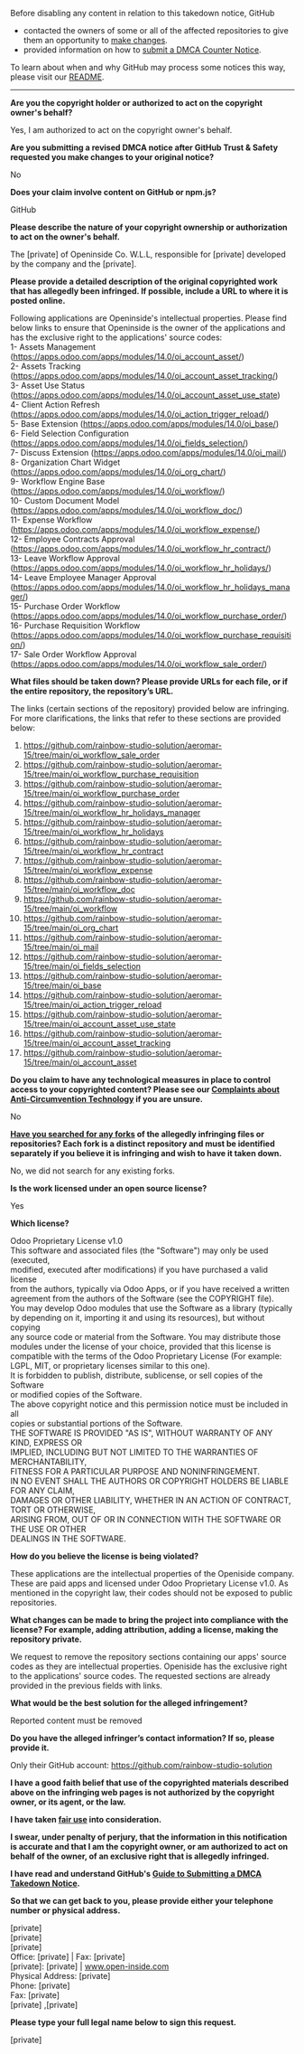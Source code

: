 Before disabling any content in relation to this takedown notice, GitHub
- contacted the owners of some or all of the affected repositories to give them an opportunity to [make changes](https://docs.github.com/en/github/site-policy/dmca-takedown-policy#a-how-does-this-actually-work).
- provided information on how to [submit a DMCA Counter Notice](https://docs.github.com/en/articles/guide-to-submitting-a-dmca-counter-notice).

To learn about when and why GitHub may process some notices this way, please visit our [README](https://github.com/github/dmca/blob/master/README.md#anatomy-of-a-takedown-notice).

---

**Are you the copyright holder or authorized to act on the copyright owner's behalf?**  
  
Yes, I am authorized to act on the copyright owner's behalf.  
  
**Are you submitting a revised DMCA notice after GitHub Trust & Safety requested you make changes to your original notice?**  
  
No  
  
**Does your claim involve content on GitHub or npm.js?**  
  
GitHub  
  
**Please describe the nature of your copyright ownership or authorization to act on the owner's behalf.**  
  
The [private] of Openinside Co. W.L.L, responsible for [private] developed by the company and the [private].  
  
**Please provide a detailed description of the original copyrighted work that has allegedly been infringed. If possible, include a URL to where it is posted online.**  
  
Following applications are Openinside's intellectual properties. Please find below links to ensure that Openinside is the owner of the applications and has the exclusive right to the applications' source codes:  
1- Assets Management (https://apps.odoo.com/apps/modules/14.0/oi_account_asset/)  
2- Assets Tracking (https://apps.odoo.com/apps/modules/14.0/oi_account_asset_tracking/)  
3- Asset Use Status (https://apps.odoo.com/apps/modules/14.0/oi_account_asset_use_state)  
4- Client Action Refresh (https://apps.odoo.com/apps/modules/14.0/oi_action_trigger_reload/)  
5- Base Extension (https://apps.odoo.com/apps/modules/14.0/oi_base/)  
6- Field Selection Configuration (https://apps.odoo.com/apps/modules/14.0/oi_fields_selection/)  
7- Discuss Extension (https://apps.odoo.com/apps/modules/14.0/oi_mail/)  
8- Organization Chart Widget (https://apps.odoo.com/apps/modules/14.0/oi_org_chart/)  
9- Workflow Engine Base (https://apps.odoo.com/apps/modules/14.0/oi_workflow/)  
10- Custom Document Model (https://apps.odoo.com/apps/modules/14.0/oi_workflow_doc/)  
11- Expense Workflow (https://apps.odoo.com/apps/modules/14.0/oi_workflow_expense/)  
12- Employee Contracts Approval (https://apps.odoo.com/apps/modules/14.0/oi_workflow_hr_contract/)  
13- Leave Workflow Approval (https://apps.odoo.com/apps/modules/14.0/oi_workflow_hr_holidays/)  
14- Leave Employee Manager Approval (https://apps.odoo.com/apps/modules/14.0/oi_workflow_hr_holidays_manager/)  
15- Purchase Order Workflow (https://apps.odoo.com/apps/modules/14.0/oi_workflow_purchase_order/)  
16- Purchase Requisition Workflow (https://apps.odoo.com/apps/modules/14.0/oi_workflow_purchase_requisition/)  
17- Sale Order Workflow Approval (https://apps.odoo.com/apps/modules/14.0/oi_workflow_sale_order/)  
  
**What files should be taken down? Please provide URLs for each file, or if the entire repository, the repository’s URL.**  
  
The links (certain sections of the repository) provided below are infringing. For more clarifications, the links that refer to these sections are provided below:  
1. https://github.com/rainbow-studio-solution/aeromar-15/tree/main/oi_workflow_sale_order  
2. https://github.com/rainbow-studio-solution/aeromar-15/tree/main/oi_workflow_purchase_requisition  
3. https://github.com/rainbow-studio-solution/aeromar-15/tree/main/oi_workflow_purchase_order  
4. https://github.com/rainbow-studio-solution/aeromar-15/tree/main/oi_workflow_hr_holidays_manager  
5. https://github.com/rainbow-studio-solution/aeromar-15/tree/main/oi_workflow_hr_holidays  
6. https://github.com/rainbow-studio-solution/aeromar-15/tree/main/oi_workflow_hr_contract  
7. https://github.com/rainbow-studio-solution/aeromar-15/tree/main/oi_workflow_expense  
8. https://github.com/rainbow-studio-solution/aeromar-15/tree/main/oi_workflow_doc  
9. https://github.com/rainbow-studio-solution/aeromar-15/tree/main/oi_workflow  
10. https://github.com/rainbow-studio-solution/aeromar-15/tree/main/oi_org_chart  
11. https://github.com/rainbow-studio-solution/aeromar-15/tree/main/oi_mail  
12. https://github.com/rainbow-studio-solution/aeromar-15/tree/main/oi_fields_selection  
13. https://github.com/rainbow-studio-solution/aeromar-15/tree/main/oi_base  
14. https://github.com/rainbow-studio-solution/aeromar-15/tree/main/oi_action_trigger_reload  
15. https://github.com/rainbow-studio-solution/aeromar-15/tree/main/oi_account_asset_use_state  
16. https://github.com/rainbow-studio-solution/aeromar-15/tree/main/oi_account_asset_tracking  
17. https://github.com/rainbow-studio-solution/aeromar-15/tree/main/oi_account_asset  
  
**Do you claim to have any technological measures in place to control access to your copyrighted content? Please see our <a href="https://docs.github.com/articles/guide-to-submitting-a-dmca-takedown-notice#complaints-about-anti-circumvention-technology">Complaints about Anti-Circumvention Technology</a> if you are unsure.**  
  
No  
  
**<a href="https://docs.github.com/articles/dmca-takedown-policy#b-what-about-forks-or-whats-a-fork">Have you searched for any forks</a> of the allegedly infringing files or repositories? Each fork is a distinct repository and must be identified separately if you believe it is infringing and wish to have it taken down.**  
  
No, we did not search for any existing forks.  
  
**Is the work licensed under an open source license?**  
  
Yes  
  
**Which license?**  
  
Odoo Proprietary License v1.0  
This software and associated files (the "Software") may only be used (executed,  
modified, executed after modifications) if you have purchased a valid license  
from the authors, typically via Odoo Apps, or if you have received a written  
agreement from the authors of the Software (see the COPYRIGHT file).  
You may develop Odoo modules that use the Software as a library (typically  
by depending on it, importing it and using its resources), but without copying  
any source code or material from the Software. You may distribute those  
modules under the license of your choice, provided that this license is  
compatible with the terms of the Odoo Proprietary License (For example:  
LGPL, MIT, or proprietary licenses similar to this one).  
It is forbidden to publish, distribute, sublicense, or sell copies of the Software  
or modified copies of the Software.  
The above copyright notice and this permission notice must be included in all  
copies or substantial portions of the Software.  
THE SOFTWARE IS PROVIDED "AS IS", WITHOUT WARRANTY OF ANY KIND, EXPRESS OR  
IMPLIED, INCLUDING BUT NOT LIMITED TO THE WARRANTIES OF MERCHANTABILITY,  
FITNESS FOR A PARTICULAR PURPOSE AND NONINFRINGEMENT.  
IN NO EVENT SHALL THE AUTHORS OR COPYRIGHT HOLDERS BE LIABLE FOR ANY CLAIM,  
DAMAGES OR OTHER LIABILITY, WHETHER IN AN ACTION OF CONTRACT, TORT OR OTHERWISE,  
ARISING FROM, OUT OF OR IN CONNECTION WITH THE SOFTWARE OR THE USE OR OTHER  
DEALINGS IN THE SOFTWARE.  
  
**How do you believe the license is being violated?**  
  
These applications are the intellectual properties of the Openiside company. These are paid apps and licensed under Odoo Proprietary License v1.0. As mentioned in the copyright law, their codes should not be exposed to public repositories.  
  
**What changes can be made to bring the project into compliance with the license? For example, adding attribution, adding a license, making the repository private.**  
  
We request to remove the repository sections containing our apps' source codes as they are intellectual properties. Openiside has the exclusive right to the applications' source codes. The requested sections are already provided in the previous fields with links.  
  
**What would be the best solution for the alleged infringement?**  
  
Reported content must be removed  
  
**Do you have the alleged infringer’s contact information? If so, please provide it.**  
  
Only their GitHub account: https://github.com/rainbow-studio-solution  
  
**I have a good faith belief that use of the copyrighted materials described above on the infringing web pages is not authorized by the copyright owner, or its agent, or the law.**  
  
**I have taken <a href="https://www.lumendatabase.org/topics/22">fair use</a> into consideration.**  
  
**I swear, under penalty of perjury, that the information in this notification is accurate and that I am the copyright owner, or am authorized to act on behalf of the owner, of an exclusive right that is allegedly infringed.**  
  
**I have read and understand GitHub's <a href="https://docs.github.com/articles/guide-to-submitting-a-dmca-takedown-notice/">Guide to Submitting a DMCA Takedown Notice</a>.**  
    
**So that we can get back to you, please provide either your telephone number or physical address.**    
    
[private]    
[private]    
[private]    
Office: [private] | Fax: [private]    
[private]: [private] | www.open-inside.com    
Physical Address: [private]    
Phone: [private]    
Fax: [private]    
[private] ,[private]    
    
**Please type your full legal name below to sign this request.**    
    
[private]    
